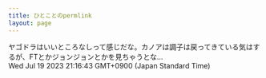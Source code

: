 ```yaml
---
title: ひとことのpermlink
layout: page
---
```

<div class="box" dt="1689769003894">
  ヤゴドラはいいところなしって感じだな。カノアは調子は戻ってきている気はするが、FTとかジョンジョンとかを見ちゃうとな…
  <div class="content is-small">Wed Jul 19 2023 21:16:43 GMT+0900 (Japan Standard Time)</div>
</div>